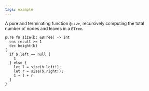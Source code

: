 ```yaml
---
tags: example
---
```


A pure and terminating function `@size`, recursively computing the total number of nodes and leaves in a `BTree`.

```{.mist .numberLines offset="33"}
pure fn size(b: &BTree) -> int
  ens result >= 1
  dec height(b)
{
  if b.left == null {
    1
  } else {
    let l = size(b.left!);
    let r = size(b.right!);
    1 + l + r
  }
}
```